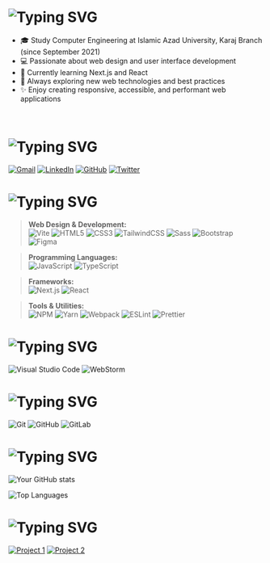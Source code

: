 # ![Typing SVG](https://readme-typing-svg.demolab.com?font=Caveat&weight=700&size=36&duration=2500&pause=1500&color=27A443AC&background=47D0FF00&width=435&lines=hello+there+%2C+i'm+arman;frontend++developer)

* 🎓 Study Computer Engineering at Islamic Azad University, Karaj Branch (since September 2021)
* 💻 Passionate about web design and user interface development
* 🌱 Currently learning Next.js and React
* 🚀 Always exploring new web technologies and best practices
* ✨ Enjoy creating responsive, accessible, and performant web applications

<br>

# ![Typing SVG](https://readme-typing-svg.demolab.com?font=Caveat&weight=700&size=36&pause=1000&color=27A443AC&repeat=false&width=435&lines=connect+with+me+%3A)
<a href="mailto:arman.t.tehrani@gmail.com">![Gmail](https://img.shields.io/badge/Gmail-D14836?logo=gmail&logoColor=white)</a>
<a href="https://www.linkedin.com/in/arman-tabibzade-tehrani-00b414220">![LinkedIn](https://img.shields.io/badge/Linkedin-%230077B5.svg?logo=linkedin&logoColor=white)</a>
<a href="https://github.com/yourusername">![GitHub](https://img.shields.io/badge/GitHub-181717?logo=github&logoColor=white)</a>
<a href="https://twitter.com/yourhandle">![Twitter](https://img.shields.io/badge/Twitter-1DA1F2?logo=twitter&logoColor=white)</a>

# ![Typing SVG](https://readme-typing-svg.demolab.com?font=Caveat&weight=700&size=36&pause=1000&color=27A443AC&repeat=false&width=435&lines=Language+and+software+knowledge+%3A)

> **Web Design & Development:** <br>
![Vite](https://img.shields.io/badge/Vite-646CFF?logo=vite&logoColor=fff)
![HTML5](https://img.shields.io/badge/HTML-%23E34F26.svg?logo=html5&logoColor=white)
![CSS3](https://img.shields.io/badge/CSS-1572B6?logo=css3&logoColor=fff)
![TailwindCSS](https://img.shields.io/badge/Tailwind%20CSS-%2338B2AC.svg?logo=tailwind-css&logoColor=white)
![Sass](https://img.shields.io/badge/Sass-C69?logo=sass&logoColor=fff)
![Bootstrap](https://img.shields.io/badge/Bootstrap-7952B3?logo=bootstrap&logoColor=fff)
![Figma](https://img.shields.io/badge/Figma-F24E1E?logo=figma&logoColor=fff)

> **Programming Languages:** <br>
![JavaScript](https://img.shields.io/badge/JavaScript-F7DF1E?logo=javascript&logoColor=000)
![TypeScript](https://img.shields.io/badge/TypeScript-3178C6?logo=typescript&logoColor=fff)

> **Frameworks:** <br>
![Next.js](https://img.shields.io/badge/Next.js-000?logo=next.js&logoColor=white)
![React](https://img.shields.io/badge/React-%2320232a.svg?logo=react&logoColor=%2361DAFB)

> **Tools & Utilities:** <br>
![NPM](https://img.shields.io/badge/npm-CB3837?logo=npm&logoColor=fff)
![Yarn](https://img.shields.io/badge/Yarn-2C8EBB?logo=yarn&logoColor=fff)
![Webpack](https://img.shields.io/badge/Webpack-8DD6F9?logo=webpack&logoColor=000)
![ESLint](https://img.shields.io/badge/ESLint-4B32C3?logo=eslint&logoColor=fff)
![Prettier](https://img.shields.io/badge/Prettier-F7B93E?logo=prettier&logoColor=000)

# ![Typing SVG](https://readme-typing-svg.demolab.com?font=Caveat&weight=700&size=36&pause=1000&color=27A443AC&repeat=false&width=435&lines=IDE+and+code+editor+%3A)
![Visual Studio Code](https://custom-icon-badges.demolab.com/badge/Visual%20Studio%20Code-0078d7.svg?logo=vsc&logoColor=white)
![WebStorm](https://img.shields.io/badge/WebStorm-000?logo=webstorm&logoColor=fff)

# ![Typing SVG](https://readme-typing-svg.demolab.com?font=Caveat&weight=700&size=36&pause=1000&color=27A443AC&repeat=false&width=435&lines=version+control+%3A)
![Git](https://img.shields.io/badge/Git-F05032?logo=git&logoColor=fff)
![GitHub](https://img.shields.io/badge/GitHub-%23121011.svg?logo=github&logoColor=white)
![GitLab](https://img.shields.io/badge/GitLab-FC6D26?logo=gitlab&logoColor=fff)

# ![Typing SVG](https://readme-typing-svg.demolab.com?font=Caveat&weight=700&size=36&pause=1000&color=27A443AC&repeat=false&width=435&lines=GitHub+Stats+%3A)

![Your GitHub stats](https://github-readme-stats.vercel.app/api?username=yourusername&show_icons=true&theme=radical)

![Top Languages](https://github-readme-stats.vercel.app/api/top-langs/?username=yourusername&layout=compact&theme=radical)

# ![Typing SVG](https://readme-typing-svg.demolab.com?font=Caveat&weight=700&size=36&pause=1000&color=27A443AC&repeat=false&width=435&lines=Recent+Projects+%3A)

[![Project 1](https://github-readme-stats.vercel.app/api/pin/?username=yourusername&repo=repo1)](https://github.com/yourusername/repo1)
[![Project 2](https://github-readme-stats.vercel.app/api/pin/?username=yourusername&repo=repo2)](https://github.com/yourusername/repo2)
